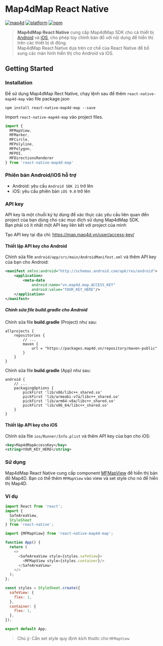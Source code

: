 # Map4dMap React Native
[![map4d](https://img.shields.io/badge/map4d-map-orange)](https://map4d.vn/)
[![platform](https://img.shields.io/badge/platform-reactnative-61dafb.svg)](https://reactnative.dev/)
[![npm](https://img.shields.io/npm/v/react-native-map4d-map)](https://www.npmjs.com/package/react-native-map4d-map)


> **Map4dMap React Native** cung cấp Map4dMap SDK cho cả thiết bị [Android](https://docs.map4d.vn/map4d-map/android/) và [iOS](https://docs.map4d.vn/map4d-map/android/), cho phép tùy chỉnh bản đồ với nội dung để hiển thị trên các thiết bị di động.  
> Map4dMap React Native dựa trên cơ chế của React Native để bổ sung các màn hình hiển thị cho Android và iOS.

## Getting Started

### Installation

Để sử dụng Map4dMap Rect Native, chạy lệnh sau để thêm `react-native-map4d-map` vào file package.json

```shell
npm install react-native-map4d-map --save
```

Import `react-native-map4d-map` vào project files.

```js
import {
  MFMapView,
  MFMarker,
  MFCircle,
  MFPolyline,
  MFPolygon,
  MFPOI,
  MFDirectionsRenderer
} from 'react-native-map4d-map'
```

### Phiên bản Android/iOS hỗ trợ

* Android: yêu cầu `Android SDK 21` trở lên
* iOS: yêu cầu phiên bản `iOS 9.0` trở lên

### API key

API key là một chuỗi ký tự dùng để xác thực các yêu cầu liên quan đến project của bạn dùng cho các mục đích sử dụng Map4dMap SDK.  
Bạn phải có ít nhất một API key liên kết với project của mình

Tạo API key tại địa chỉ: <https://map.map4d.vn/user/access-key/>

#### Thiết lập API key cho Android

Chỉnh sửa file `android/app/src/main/AndroidManifest.xml` và thêm API key của bạn cho Android:

```xml
<manifest xmlns:android="http://schemas.android.com/apk/res/android">
    <application>
        <meta-data
            android:name="vn.map4d.map.ACCESS_KEY"
            android:value="YOUR_KEY_HERE"/>
    </application>
</manifest>
```

##### Chỉnh sửa file build.gradle cho Android

Chỉnh sửa file **build.gradle** (Project) như sau:
```
allprojects {
    repositories {
        // ...
        maven {
            url = "https://packages.map4d.vn/repository/maven-public"
        }
    }
}

```

Chỉnh sửa file **build.gradle** (App) như sau:
```
android {
    // ...
    packagingOptions {
        pickFirst 'lib/x86/libc++_shared.so'
        pickFirst 'lib/armeabi-v7a/libc++_shared.so'
        pickFirst 'lib/arm64-v8a/libc++_shared.so'
        pickFirst 'lib/x86_64/libc++_shared.so'
    }
}
```

#### Thiết lập API key cho iOS

Chỉnh sửa file `ios/Runner/Info.plist` và thêm API key của bạn cho iOS:

```xml
<key>Map4dMapAccessKey</key>
<string>YOUR_KEY_HERE</string>
```

### Sử dụng

Map4dMap React Native cung cấp component [MFMapView](./guides/mapview) để hiển thị bản đồ Map4D. Bạn có thể thêm `MFMapView` vào view và set style cho nó để hiển thị Map4D.

### Ví dụ

```js
import React from 'react';
import {
  SafeAreaView,
  StyleSheet
} from 'react-native';

import {MFMapView} from 'react-native-map4d-map';

function App() {
  return (
    <>
      <SafeAreaView style={styles.safeView}>
        <MFMapView style={styles.container}/>
      </SafeAreaView>
    </>
  );
};

const styles = StyleSheet.create({
  safeView: {
    flex: 1,
  },
  container: {
    flex: 1,
  },
});

export default App;
```

> Chú ý: Cần set style quy định kích thước cho `MFMapView`
